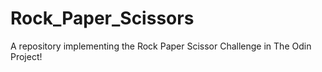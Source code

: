 # Rock_Paper_Scissors

A repository implementing the Rock Paper Scissor Challenge in The Odin Project!
